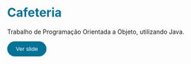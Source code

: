 <h1 style="color: #007396"> 
Cafeteria
</h1>

Trabalho de Programação Orientada a Objeto, utilizando Java. 

<button style="background-color: #007396; color: white; border-radius: 20px; 
padding: 10px 20px; border: none;">
  <a href="https://docs.google.com/presentation/d/1v9hOAeC44_l4-BSVL-H7Iv8sRGI3CF246hJPHGzKCO0/edit?usp=sharing" style="text-decoration: none; color: white;">Ver slide</a>
</button>
